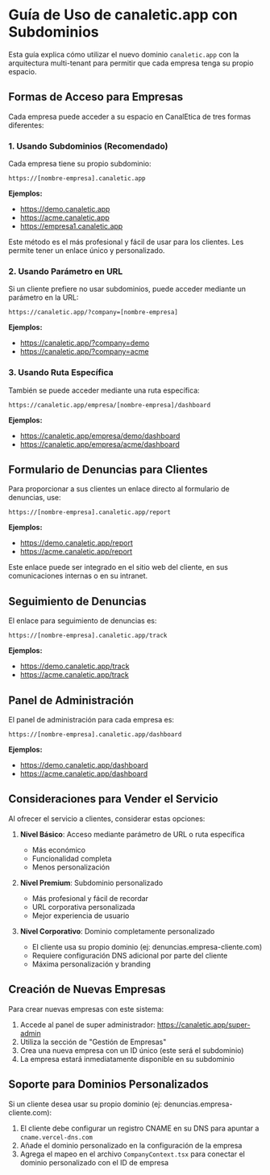 # Guía de Uso de canaletic.app con Subdominios

Esta guía explica cómo utilizar el nuevo dominio `canaletic.app` con la arquitectura multi-tenant para permitir que cada empresa tenga su propio espacio.

## Formas de Acceso para Empresas

Cada empresa puede acceder a su espacio en CanalEtica de tres formas diferentes:

### 1. Usando Subdominios (Recomendado)

Cada empresa tiene su propio subdominio:

```
https://[nombre-empresa].canaletic.app
```

**Ejemplos:**
- https://demo.canaletic.app
- https://acme.canaletic.app
- https://empresa1.canaletic.app

Este método es el más profesional y fácil de usar para los clientes. Les permite tener un enlace único y personalizado.

### 2. Usando Parámetro en URL

Si un cliente prefiere no usar subdominios, puede acceder mediante un parámetro en la URL:

```
https://canaletic.app/?company=[nombre-empresa]
```

**Ejemplos:**
- https://canaletic.app/?company=demo
- https://canaletic.app/?company=acme

### 3. Usando Ruta Específica

También se puede acceder mediante una ruta específica:

```
https://canaletic.app/empresa/[nombre-empresa]/dashboard
```

**Ejemplos:**
- https://canaletic.app/empresa/demo/dashboard
- https://canaletic.app/empresa/acme/dashboard

## Formulario de Denuncias para Clientes

Para proporcionar a sus clientes un enlace directo al formulario de denuncias, use:

```
https://[nombre-empresa].canaletic.app/report
```

**Ejemplos:**
- https://demo.canaletic.app/report
- https://acme.canaletic.app/report

Este enlace puede ser integrado en el sitio web del cliente, en sus comunicaciones internas o en su intranet.

## Seguimiento de Denuncias

El enlace para seguimiento de denuncias es:

```
https://[nombre-empresa].canaletic.app/track
```

**Ejemplos:**
- https://demo.canaletic.app/track
- https://acme.canaletic.app/track

## Panel de Administración

El panel de administración para cada empresa es:

```
https://[nombre-empresa].canaletic.app/dashboard
```

**Ejemplos:**
- https://demo.canaletic.app/dashboard
- https://acme.canaletic.app/dashboard

## Consideraciones para Vender el Servicio

Al ofrecer el servicio a clientes, considerar estas opciones:

1. **Nivel Básico**: Acceso mediante parámetro de URL o ruta específica
   - Más económico
   - Funcionalidad completa
   - Menos personalización

2. **Nivel Premium**: Subdominio personalizado
   - Más profesional y fácil de recordar
   - URL corporativa personalizada
   - Mejor experiencia de usuario

3. **Nivel Corporativo**: Dominio completamente personalizado
   - El cliente usa su propio dominio (ej: denuncias.empresa-cliente.com)
   - Requiere configuración DNS adicional por parte del cliente
   - Máxima personalización y branding

## Creación de Nuevas Empresas

Para crear nuevas empresas con este sistema:

1. Accede al panel de super administrador: https://canaletic.app/super-admin
2. Utiliza la sección de "Gestión de Empresas"
3. Crea una nueva empresa con un ID único (este será el subdominio)
4. La empresa estará inmediatamente disponible en su subdominio

## Soporte para Dominios Personalizados

Si un cliente desea usar su propio dominio (ej: denuncias.empresa-cliente.com):

1. El cliente debe configurar un registro CNAME en su DNS para apuntar a `cname.vercel-dns.com`
2. Añade el dominio personalizado en la configuración de la empresa
3. Agrega el mapeo en el archivo `CompanyContext.tsx` para conectar el dominio personalizado con el ID de empresa